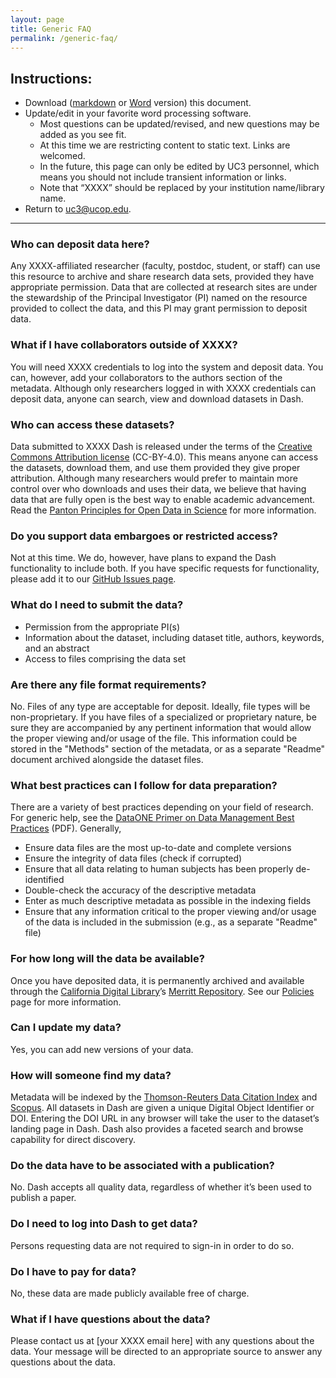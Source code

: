 ```yaml
---
layout: page
title: Generic FAQ
permalink: /generic-faq/
---
```


## Instructions:
* Download ([markdown](https://raw.githubusercontent.com/CDLUC3/dash/gh-pages/generic-faq.md) or [Word](https://github.com/CDLUC3/dash/blob/gh-pages/docs/FAQ.docx?raw=true) version) this document.
* Update/edit in your favorite word processing software. 
   * Most questions can be updated/revised, and new questions may be added as you see fit. 
   * At this time we are restricting content to static text. Links are welcomed.
   * In the future, this page can only be edited by UC3 personnel, which means you should not include transient information or links.
   * Note that “XXXX” should be replaced by your institution name/library name.
* Return to [uc3@ucop.edu](mailto:uc3@ucop.edu). 

***


### Who can deposit data here?

Any XXXX-affiliated researcher (faculty, postdoc, student, or staff) can use this resource to archive and share research data sets, provided they have appropriate permission. Data that are collected at research sites are under the stewardship of the Principal Investigator (PI) named on the resource provided to collect the data, and this PI may grant permission to deposit data.

### What if I have collaborators outside of XXXX?

You will need XXXX credentials to log into the system and deposit data. You can, however, add your collaborators to the authors section of the metadata. Although only researchers logged in with XXXX credentials can deposit data, anyone can search, view and download datasets in Dash.

### Who can access these datasets?

Data submitted to XXXX Dash is released under the terms of the [Creative Commons Attribution license](http://creativecommons.org/licenses/by/4.0/) (CC-BY-4.0). This means anyone can access the datasets, download them, and use them provided they give proper attribution. Although many researchers would prefer to maintain more control over who downloads and uses their data, we believe that having data that are fully open is the best way to enable academic advancement. Read the [Panton Principles for Open Data in Science](http://pantonprinciples.org/) for more information.


### Do you support data embargoes or restricted access?

Not at this time. We do, however, have plans to expand the Dash functionality to include both. If you have specific requests for functionality, please add it to our [GitHub Issues page](http://github.com/cdluc3/dash/issues). 

### What do I need to submit the data?
* Permission from the appropriate PI(s)
* Information about the dataset, including dataset title, authors, keywords, and an abstract
* Access to files comprising the data set

### Are there any file format requirements?

No. Files of any type are acceptable for deposit. Ideally, file types will be non-proprietary. If you have files of a specialized or proprietary nature, be sure they are accompanied by any pertinent information that would allow the proper viewing and/or usage of the file. This information could be stored in the "Methods" section of the metadata, or as a separate "Readme" document archived alongside the dataset files.

### What best practices can I follow for data preparation?

There are a variety of best practices depending on your field of research. For generic help, see the [DataONE Primer on Data Management Best Practices](http://www.dataone.org/sites/all/documents/DataONE_BP_Primer_020212.pdf) (PDF). Generally,

* Ensure data files are the most up-to-date and complete versions
* Ensure the integrity of data files (check if corrupted)
* Ensure that all data relating to human subjects has been properly de-identified
* Double-check the accuracy of the descriptive metadata
* Enter as much descriptive metadata as possible in the indexing fields
* Ensure that any information critical to the proper viewing and/or usage of the data is included in the submission (e.g., as a separate "Readme" file)

### For how long will the data be available?

Once you have deposited data, it is permanently archived and available through the [California Digital Library](http://cdlib.org)’s [Merritt Repository](http://merritt.cdlib.org). See our [Policies](https://dash.ucop.edu/xtf/search?smode=policiesPage) page for more information.

### Can I update my data?

Yes, you can add new versions of your data. 

### How will someone find my data?

Metadata will be indexed by the [Thomson-Reuters Data Citation Index](http://wokinfo.com/products_tools/multidisciplinary/dci/about/) and [Scopus](http://www.elsevier.com/online-tools/scopus).  All datasets in Dash are given a unique Digital Object Identifier or DOI. Entering the DOI URL in any browser will take the user to the dataset’s landing page in Dash. Dash also provides a faceted search and browse capability for direct discovery.

### Do the data have to be associated with a publication?

No. Dash accepts all quality data, regardless of whether it’s been used to publish a paper.

### Do I need to log into Dash to get data?

Persons requesting data are not required to sign-in in order to do so. 

### Do I have to pay for data?

No,  these data are made publicly available free of charge.

### What if I have questions about the data?

Please contact us at [your XXXX email here] with any questions about the data. Your message will be directed to an appropriate source to answer any questions about the data.
